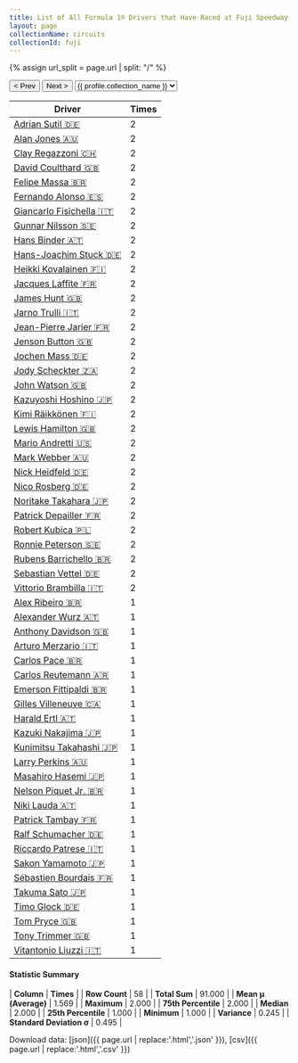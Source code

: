```yaml
---
title: List of All Formula 1® Drivers that Have Raced at Fuji Speedway
layout: page
collectionName: circuits
collectionId: fuji
---
```


{% assign url_split = page.url | split: "/" %}
<div id="collection-navigation">
<button onclick="selector.options[selector.selectedIndex-1].value && (window.location = selector.options[selector.selectedIndex-1].value);">&lt; Prev</button>
<button onclick="selector.options[selector.selectedIndex+1].value && (window.location = selector.options[selector.selectedIndex+1].value);">Next &gt;</button>
<select id="selector" onchange="this.options[this.selectedIndex].value && (window.location = this.options[this.selectedIndex].value);">
  {% for collectionId in site.data[page.collectionName].refs %}
    {% if collectionId == page.collectionId %}
      {% assign selected = "selected" %}
    {% else %}
      {% assign selected = "" %}
    {% endif %}
    {% assign profile = site.data[page.collectionName][collectionId].profile %}
    <option value="/f1/{{ page.collectionName }}/{{ collectionId }}/{{ url_split[4] }}" {{ selected }}>{{ profile.collection_name }}</option>
  {% endfor %}
</select>
</div>

| Driver | Times |
|--|--|
| [Adrian Sutil 🇩🇪](/f1/drivers/sutil) | 2 |
| [Alan Jones 🇦🇺](/f1/drivers/jones) | 2 |
| [Clay Regazzoni 🇨🇭](/f1/drivers/regazzoni) | 2 |
| [David Coulthard 🇬🇧](/f1/drivers/coulthard) | 2 |
| [Felipe Massa 🇧🇷](/f1/drivers/massa) | 2 |
| [Fernando Alonso 🇪🇸](/f1/drivers/alonso) | 2 |
| [Giancarlo Fisichella 🇮🇹](/f1/drivers/fisichella) | 2 |
| [Gunnar Nilsson 🇸🇪](/f1/drivers/nilsson) | 2 |
| [Hans Binder 🇦🇹](/f1/drivers/binder) | 2 |
| [Hans-Joachim Stuck 🇩🇪](/f1/drivers/stuck) | 2 |
| [Heikki Kovalainen 🇫🇮](/f1/drivers/kovalainen) | 2 |
| [Jacques Laffite 🇫🇷](/f1/drivers/laffite) | 2 |
| [James Hunt 🇬🇧](/f1/drivers/hunt) | 2 |
| [Jarno Trulli 🇮🇹](/f1/drivers/trulli) | 2 |
| [Jean-Pierre Jarier 🇫🇷](/f1/drivers/jarier) | 2 |
| [Jenson Button 🇬🇧](/f1/drivers/button) | 2 |
| [Jochen Mass 🇩🇪](/f1/drivers/mass) | 2 |
| [Jody Scheckter 🇿🇦](/f1/drivers/scheckter) | 2 |
| [John Watson 🇬🇧](/f1/drivers/watson) | 2 |
| [Kazuyoshi Hoshino 🇯🇵](/f1/drivers/hoshino) | 2 |
| [Kimi Räikkönen 🇫🇮](/f1/drivers/raikkonen) | 2 |
| [Lewis Hamilton 🇬🇧](/f1/drivers/hamilton) | 2 |
| [Mario Andretti 🇺🇸](/f1/drivers/mario_andretti) | 2 |
| [Mark Webber 🇦🇺](/f1/drivers/webber) | 2 |
| [Nick Heidfeld 🇩🇪](/f1/drivers/heidfeld) | 2 |
| [Nico Rosberg 🇩🇪](/f1/drivers/rosberg) | 2 |
| [Noritake Takahara 🇯🇵](/f1/drivers/takahara) | 2 |
| [Patrick Depailler 🇫🇷](/f1/drivers/depailler) | 2 |
| [Robert Kubica 🇵🇱](/f1/drivers/kubica) | 2 |
| [Ronnie Peterson 🇸🇪](/f1/drivers/peterson) | 2 |
| [Rubens Barrichello 🇧🇷](/f1/drivers/barrichello) | 2 |
| [Sebastian Vettel 🇩🇪](/f1/drivers/vettel) | 2 |
| [Vittorio Brambilla 🇮🇹](/f1/drivers/brambilla) | 2 |
| [Alex Ribeiro 🇧🇷](/f1/drivers/ribeiro) | 1 |
| [Alexander Wurz 🇦🇹](/f1/drivers/wurz) | 1 |
| [Anthony Davidson 🇬🇧](/f1/drivers/davidson) | 1 |
| [Arturo Merzario 🇮🇹](/f1/drivers/merzario) | 1 |
| [Carlos Pace 🇧🇷](/f1/drivers/pace) | 1 |
| [Carlos Reutemann 🇦🇷](/f1/drivers/reutemann) | 1 |
| [Emerson Fittipaldi 🇧🇷](/f1/drivers/emerson_fittipaldi) | 1 |
| [Gilles Villeneuve 🇨🇦](/f1/drivers/gilles_villeneuve) | 1 |
| [Harald Ertl 🇦🇹](/f1/drivers/ertl) | 1 |
| [Kazuki Nakajima 🇯🇵](/f1/drivers/nakajima) | 1 |
| [Kunimitsu Takahashi 🇯🇵](/f1/drivers/takahashi) | 1 |
| [Larry Perkins 🇦🇺](/f1/drivers/perkins) | 1 |
| [Masahiro Hasemi 🇯🇵](/f1/drivers/hasemi) | 1 |
| [Nelson Piquet Jr. 🇧🇷](/f1/drivers/piquet_jr) | 1 |
| [Niki Lauda 🇦🇹](/f1/drivers/lauda) | 1 |
| [Patrick Tambay 🇫🇷](/f1/drivers/tambay) | 1 |
| [Ralf Schumacher 🇩🇪](/f1/drivers/ralf_schumacher) | 1 |
| [Riccardo Patrese 🇮🇹](/f1/drivers/patrese) | 1 |
| [Sakon Yamamoto 🇯🇵](/f1/drivers/yamamoto) | 1 |
| [Sébastien Bourdais 🇫🇷](/f1/drivers/bourdais) | 1 |
| [Takuma Sato 🇯🇵](/f1/drivers/sato) | 1 |
| [Timo Glock 🇩🇪](/f1/drivers/glock) | 1 |
| [Tom Pryce 🇬🇧](/f1/drivers/pryce) | 1 |
| [Tony Trimmer 🇬🇧](/f1/drivers/trimmer) | 1 |
| [Vitantonio Liuzzi 🇮🇹](/f1/drivers/liuzzi) | 1 |

#### Statistic Summary

| **Column** | **Times** |
| **Row Count** | 58 |
| **Total Sum** | 91.000 |
| **Mean μ (Average)** | 1.569 |
| **Maximum** | 2.000 |
| **75th Percentile** | 2.000 |
| **Median** | 2.000 |
| **25th Percentile** | 1.000 |
| **Minimum** | 1.000 |
| **Variance** | 0.245 |
| **Standard Deviation σ** | 0.495 |

Download data: [json]({{ page.url | replace:'.html','.json' }}), [csv]({{ page.url | replace:'.html','.csv' }})
